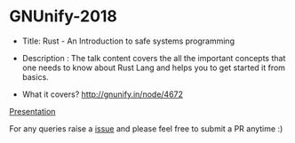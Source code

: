 # GNUnify-2018

* Title: 
Rust - An Introduction to safe systems programming

* Description : 
The talk content covers the all the important concepts that one needs to know about Rust Lang and helps you to get started it from basics.

* What it covers? 
http://gnunify.in/node/4672

[Presentation](https://speakerdeck.com/rowdymehul/rust-techie-talks-at-gnunify-2018)

For any queries raise a [issue](https://github.com/rowdymehul/GNUnify-2018/issues) and please feel free to submit a PR anytime :)
